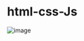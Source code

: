 # html-css-Js
![image](https://user-images.githubusercontent.com/46574484/213931078-b1cbc97f-5e00-46b9-a019-276c65aeca25.png)
